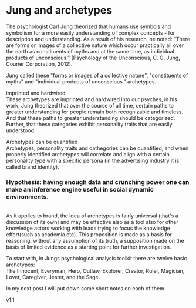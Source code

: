 # Jung and archetypes

The psychologist Carl Jung theorized that humans use symbols and symbolism for a more easily understanding of complex concepts - for description and understanding. As a result of his research, he noted: “There are forms or images of a collective nature which occur practically all over the earth as constituents of myths and at the same time, as individual products of unconscious.” (Psychology of the Unconscious, C. G. Jung, Courier Corporation, 2012).

Jung called these "forms or images of a collective nature", "constituents of myths" and "individual products of unconscious.” archetypes.

imprinted and hardwired
<br>
These archetypes are imprinted and hardwired into our psyches, in his work, Jung theorized that over the course of all time, certain paths to greater understanding for people remain both recognizable and timeless. And that these paths to greater understanding should be categorized. Further, that these categories exhibit personality traits that are easily understood.

Archetypes can be quantified
<br>
Archetypes, personality traits and cathegories can be quantified, and when properly identified archetypes will correlate and align with a certain personality type with a specific persona (in the advertising industry it is called brand identity).

### Hypothesis: having enough data and crunching power one can make an inference engine useful in social dynamic environments.
<br>
As it applies to brand, the idea of archetypes is fairly universal (that's a discussion of its own) and may be effective also as a tool also for other knowledge actors working with leads trying to focus the knowledge effort(such as academia etc).
This proposition is made as a basis for reasoning, without any assumption of its truth, a supposition made on the basis of limited evidence as a starting point for further investigation.


To start with, in Jungs psychological analysis toolkit there are twelve basic archetypes:
<br>
The Innocent, Everyman, Hero, Outlaw, Explorer, Creator, Ruler, Magician, Lover, Caregiver, Jester, and the Sage.


In my next post I will put down some short notes on each of them



v1.1
